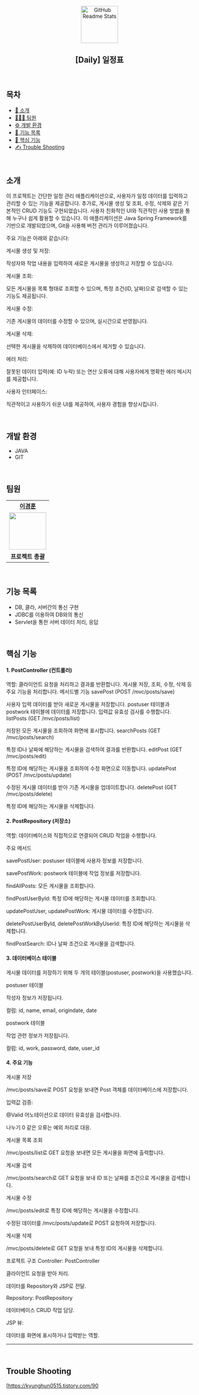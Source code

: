 <p align="center">
 <img width="100px" src="https://res.cloudinary.com/anuraghazra/image/upload/v1594908242/logo_ccswme.svg" align="center" alt="GitHub Readme Stats" />
    <h2 align="center">[Daily] 일정표</h2>
</p>
<br/>

<h2>목차</h2>

- [📜 소개](#소개)
- [👨‍👧‍👦 팀원](#팀원)
- [⚙️ 개발 환경](#개발-환경)
- [🎲 기능 목록](#기능-목록)
- [🧩 핵심 기능](#핵심-기능)
- [✍ Trouble Shooting](https://kyunghun0515.tistory.com/30)
<br/>

<h2>소개</h2>

이 프로젝트는 간단한 일정 관리 애플리케이션으로, 사용자가 일정 데이터를 입력하고 관리할 수 있는 기능을 제공합니다. 추가로, 게시물 생성 및 조회, 수정, 삭제와 같은 기본적인 CRUD 기능도 구현되었습니다. 사용자 친화적인 UI와 직관적인 사용 방법을 통해 누구나 쉽게 활용할 수 있습니다. 이 애플리케이션은 Java Spring Framework를 기반으로 개발되었으며, Git을 사용해 버전 관리가 이루어졌습니다.

주요 기능은 아래와 같습니다:

게시물 생성 및 저장:

작성자와 작업 내용을 입력하여 새로운 게시물을 생성하고 저장할 수 있습니다.


게시물 조회:

모든 게시물을 목록 형태로 조회할 수 있으며, 특정 조건(ID, 날짜)으로 검색할 수 있는 기능도 제공됩니다.


게시물 수정:

기존 게시물의 데이터를 수정할 수 있으며, 실시간으로 반영됩니다.


게시물 삭제:

선택한 게시물을 삭제하여 데이터베이스에서 제거할 수 있습니다.


에러 처리:

잘못된 데이터 입력(예: ID 누락) 또는 연산 오류에 대해 사용자에게 명확한 에러 메시지를 제공합니다.


사용자 인터페이스:

직관적이고 사용하기 쉬운 UI를 제공하여, 사용자 경험을 향상시킵니다.

<br/>

## 개발 환경
- JAVA
- GIT
<br/>

## 팀원

<table>
   <tr>
    <td align="center"><b><a href="https://github.com/kyung412820">이경훈</a></b></td>
  <tr>
    <td align="center"><a href="https://github.com/kyung412820"><img src="https://avatars.githubusercontent.com/u/71320521?v=4" width="100px" /></a></td>
  </tr>
  <tr>
    <td align="center"><b>프로젝트 총괄</b></td>
</table>
<br/>


## 기능 목록

 - DB, 클라, 서버간의 통신 구현
 - JDBC를 이용하여 DB와의 통신
 - Servlet을 통한 서버 데이터 처리, 응답

<br/>

## 핵심 기능

#### 1. PostController (컨트롤러)
역할:
클라이언트 요청을 처리하고 결과를 반환합니다.
게시물 저장, 조회, 수정, 삭제 등 주요 기능을 처리합니다.
메서드별 기능
savePost (POST /mvc/posts/save)

사용자 입력 데이터를 받아 새로운 게시물을 저장합니다.
postuser 테이블과 postwork 테이블에 데이터를 저장합니다.
입력값 유효성 검사를 수행합니다.
listPosts (GET /mvc/posts/list)

저장된 모든 게시물을 조회하여 화면에 표시합니다.
searchPosts (GET /mvc/posts/search)

특정 ID나 날짜에 해당하는 게시물을 검색하여 결과를 반환합니다.
editPost (GET /mvc/posts/edit)

특정 ID에 해당하는 게시물을 조회하여 수정 화면으로 이동합니다.
updatePost (POST /mvc/posts/update)

수정된 게시물 데이터를 받아 기존 게시물을 업데이트합니다.
deletePost (GET /mvc/posts/delete)

특정 ID에 해당하는 게시물을 삭제합니다.

#### 2. PostRepository (저장소)
역할:
데이터베이스와 직접적으로 연결되어 CRUD 작업을 수행합니다.


주요 메서드

savePostUser: postuser 테이블에 사용자 정보를 저장합니다.

savePostWork: postwork 테이블에 작업 정보를 저장합니다.

findAllPosts: 모든 게시물을 조회합니다.

findPostUserById: 특정 ID에 해당하는 게시물 데이터를 조회합니다.

updatePostUser, updatePostWork: 게시물 데이터를 수정합니다.

deletePostUserById, deletePostWorkByUserId: 특정 ID에 해당하는 게시물을 삭제합니다.

findPostSearch: ID나 날짜 조건으로 게시물을 검색합니다.

#### 3. 데이터베이스 테이블
게시물 데이터를 저장하기 위해 두 개의 테이블(postuser, postwork)을 사용했습니다.


postuser 테이블

작성자 정보가 저장됩니다.

컬럼: id, name, email, origindate, date


postwork 테이블

작업 관련 정보가 저장됩니다.

컬럼: id, work, password, date, user_id
#### 4. 주요 기능
게시물 저장

/mvc/posts/save로 POST 요청을 보내면 Post 객체를 데이터베이스에 저장합니다.


입력값 검증:

@Valid 어노테이션으로 데이터 유효성을 검사합니다.

나누기 0 같은 오류는 예외 처리로 대응.


게시물 목록 조회

/mvc/posts/list로 GET 요청을 보내면 모든 게시물을 화면에 출력합니다.


게시물 검색

/mvc/posts/search로 GET 요청을 보내 ID 또는 날짜를 조건으로 게시물을 검색합니다.


게시물 수정

/mvc/posts/edit로 특정 ID에 해당하는 게시물을 수정합니다.

수정된 데이터를 /mvc/posts/update로 POST 요청하여 저장합니다.


게시물 삭제

/mvc/posts/delete로 GET 요청을 보내 특정 ID의 게시물을 삭제합니다.


프로젝트 구조
Controller: PostController

클라이언트 요청을 받아 처리.

데이터를 Repository와 JSP로 전달.

Repository: PostRepository

데이터베이스 CRUD 작업 담당.

JSP 뷰:

데이터를 화면에 표시하거나 입력받는 역할.

------------------------------------------------------------------------
<br/>

## Trouble Shooting

[https://kyunghun0515.tistory.com/90
<br/>
<br/>
<br/>
<br/>
